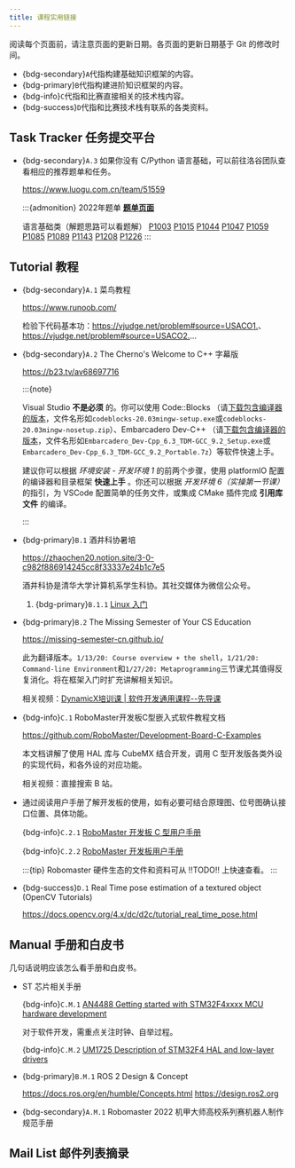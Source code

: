 ```yaml
---
title: 课程实用链接
---
```



阅读每个页面前，请注意页面的更新日期。各页面的更新日期基于 Git 的修改时间。

* {bdg-secondary}`A`代指构建基础知识框架的内容。
* {bdg-primary}`B`代指构建进阶知识框架的内容。
* {bdg-info}`C`代指和比赛直接相关的技术栈内容。
* {bdg-success}`D`代指和比赛技术栈有联系的各类资料。

## Task Tracker 任务提交平台

* {bdg-secondary}`A.3` 如果你没有 C/Python 语言基础，可以前往洛谷团队查看相应的推荐题单和任务。

  <https://www.luogu.com.cn/team/51559>

  :::{admonition} 2022年题单
  **[题单页面](https://www.luogu.com.cn/training/251065#problems)**

  语言基础类（解题思路可以看题解）
  [P1003](https://www.luogu.com.cn/problem/P1003)
  [P1015](https://www.luogu.com.cn/problem/P1015)
  [P1044](https://www.luogu.com.cn/problem/P1044)
  [P1047](https://www.luogu.com.cn/problem/P1047)
  [P1059](https://www.luogu.com.cn/problem/P1059)
  [P1085](https://www.luogu.com.cn/problem/P1085)
  [P1089](https://www.luogu.com.cn/problem/P1089)
  [P1143](https://www.luogu.com.cn/problem/P1143)
  [P1208](https://www.luogu.com.cn/problem/P1208)
  [P1226](https://www.luogu.com.cn/problem/P1226)
  :::

## Tutorial 教程

<!--几句话说明应该怎么看教程。只要找到了诀窍-->

* {bdg-secondary}`A.1` 菜鸟教程

  <https://www.runoob.com/>

  检验下代码基本功：<https://vjudge.net/problem#source=USACO1.>、<https://vjudge.net/problem#source=USACO2.>...

* {bdg-secondary}`A.2` The Cherno's Welcome to C++ 字幕版

  <https://b23.tv/av68697716>

  :::{note}
  
  Visual Studio **不是必须** 的。你可以使用 Code::Blocks （请[下载包含编译器的版本](https://www.codeblocks.org/downloads/binaries/)，文件名形如`codeblocks-20.03mingw-setup.exe`或`codeblocks-20.03mingw-nosetup.zip`）、Embarcadero Dev-C++ （请[下载包含编译器的版本](https://github.com/Embarcadero/Dev-Cpp/releases)，文件名形如`Embarcadero_Dev-Cpp_6.3_TDM-GCC_9.2_Setup.exe`或`Embarcadero_Dev-Cpp_6.3_TDM-GCC_9.2_Portable.7z`）等软件快速上手。

  建议你可以根据 _环境安装 - 开发环境 1_ 的前两个步骤，使用 platformIO 配置的编译器和目录框架 **快速上手** 。你还可以根据 _开发环境 6（实操第一节课）_ 的指引，为 VSCode 配置简单的任务文件，或集成 CMake 插件完成 **引用库文件** 的编译。
  
  :::

* {bdg-primary}`B.1` 酒井科协暑培

  <https://zhaochen20.notion.site/3-0-c982f886914245cc8f33337e24b1c7e5>

  酒井科协是清华大学计算机系学生科协。其社交媒体为微信公众号。

  1. {bdg-primary}`B.1.1` [Linux 入门](https://docs.net9.org/basic/linux/)

* {bdg-primary}`B.2` The Missing Semester of Your CS Education

  <https://missing-semester-cn.github.io/>

  此为翻译版本。`1/13/20: Course overview + the shell`，`1/21/20: Command-line Environment`和`1/27/20: Metaprogramming`三节课尤其值得反复消化。将在框架入门时扩充讲解相关知识。

  相关视频：[DynamicX培训课 | 软件开发通用课程--先导课](https://b23.tv/BV1oQ4y1i7zA)

* {bdg-info}`C.1` RoboMaster开发板C型嵌入式软件教程文档
  
  <https://github.com/RoboMaster/Development-Board-C-Examples>

  本文档讲解了使用 HAL 库与 CubeMX 结合开发，调用 C 型开发版各类外设的实现代码，和各外设的对应功能。

  相关视频：直接搜索 B 站。

* 通过阅读用户手册了解开发板的使用，如有必要可结合原理图、位号图确认接口位置、具体功能。

  {bdg-info}`C.2.1` [RoboMaster 开发板 C 型用户手册](https://rm-static.djicdn.com/tem/35228/RoboMaster%20%20%E5%BC%80%E5%8F%91%E6%9D%BF%20C%20%E5%9E%8B%E7%94%A8%E6%88%B7%E6%89%8B%E5%86%8C.pdf)

  {bdg-info}`C.2.2` [RoboMaster 开发板用户手册](https://rm-static.djicdn.com/tem/RoboMaster%E5%BC%80%E5%8F%91%E7%89%88%E7%94%A8%E6%88%B7%E6%89%8B%E5%86%8C.pdf)

  :::{tip} Robomaster 硬件生态的文件和资料可从 !!TODO!! 上快速查看。
  :::

* {bdg-success}`D.1` Real Time pose estimation of a textured object (OpenCV Tutorials)

  <https://docs.opencv.org/4.x/dc/d2c/tutorial_real_time_pose.html>

## Manual 手册和白皮书

几句话说明应该怎么看手册和白皮书。

* ST 芯片相关手册

  {bdg-info}`C.M.1` [AN4488 Getting started with STM32F4xxxx MCU hardware development](https://www.st.com/resource/zh/application_note/an4488-getting-started-with-stm32f4xxxx-mcu-hardware-development-stmicroelectronics.pdf)

  对于软件开发，需重点关注时钟、自举过程。

  {bdg-info}`C.M.2` [UM1725 Description of STM32F4 HAL and low-layer drivers](https://www.st.com/resource/en/user_manual/um1725-description-of-stm32f4-hal-and-lowlayer-drivers-stmicroelectronics.pdf)

* {bdg-primary}`B.M.1` ROS 2 Design & Concept

  <https://docs.ros.org/en/humble/Concepts.html> <https://design.ros2.org>

* {bdg-secondary}`A.M.1` Robomaster 2022 机甲大师高校系列赛机器人制作规范手册

## Mail List 邮件列表摘录
